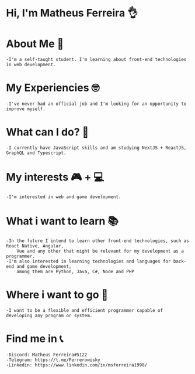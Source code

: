 # Hi, I'm Matheus Ferreira 👌

# About Me 👀

	-I'm a self-taught student. I'm learning about front-end technologies in web development.

# My Experiencies 🤓

	-I've never had an official job and I'm looking for an opportunity to improve myself.

# What can I do? 🔨

	-I currently have JavaScript skills and am studying NextJS + ReactJS, GraphQL and Typescript.

# My interests 🎮 + 💻

	-I'm interested in web and game development.

# What i want to learn 📚

	-In the future I intend to learn other front-end technologies, such as React Native, Angular, 
 		Vue and any other that might be relevant for my development as a programmer.
	-I'm also interested in learning technologies and languages for back-end and game development,
		among them are Python, Java, C#, Node and PHP

# Where i want to go 💼
	
	-I want to be a flexible and efficient programmer capable of developing any program or system.

# Find me in 📞

	-Discord: Matheus Ferreira#5122
	-Telegram: https://t.me/Ferrerowisky
	-Linkedin: https://www.linkedin.com/in/msferreira1998/
